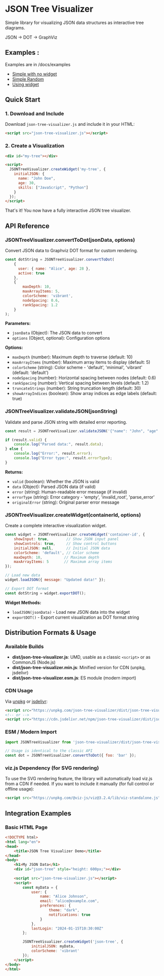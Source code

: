 # JSON Tree Visualizer

Simple library for visualizing JSON data structures as interactive tree diagrams.

JSON -> DOT -> GraphViz

## Examples :

Examples are in /docs/examples

+ [Simple with no widget](https://ynn.github.io/json-tree-visualizer/examples/simple.html)
+ [Simple Random](https://ynn.github.io/json-tree-visualizer/examples/big.html)
+ [Using widget](https://ynn.github.io/json-tree-visualizer/examples/widget.html)


## Quick Start

### 1. Download and Include

Download `json-tree-visualizer.js` and include it in your HTML:

```html
<script src="json-tree-visualizer.js"></script>
```

### 2. Create a Visualization

```html
<div id="my-tree"></div>

<script>
  JSONTreeVisualizer.createWidget('my-tree', {
    initialJSON: { 
      name: "John Doe", 
      age: 30, 
      skills: ["JavaScript", "Python"] 
    }
  });
</script>
```

That's it! You now have a fully interactive JSON tree visualizer.

## API Reference

### JSONTreeVisualizer.convertToDot(jsonData, options)

Convert JSON data to Graphviz DOT format for custom rendering.

```javascript
const dotString = JSONTreeVisualizer.convertToDot(
    { 
      user: { name: "Alice", age: 28 },
      active: true 
    },
    {
        maxDepth: 10,
        maxArrayItems: 5,
        colorScheme: 'vibrant',
        nodeSpacing: 0.6,
        rankSpacing: 1.2
    }
);
```

**Parameters:**
- `jsonData` (Object): The JSON data to convert
- `options` (Object, optional): Configuration options

**Options:**
- `maxDepth` (number): Maximum depth to traverse (default: 10)
- `maxArrayItems` (number): Maximum array items to display (default: 5)
- `colorScheme` (string): Color scheme - 'default', 'minimal', 'vibrant' (default: 'default')
- `nodeSpacing` (number): Horizontal spacing between nodes (default: 0.6)
- `rankSpacing` (number): Vertical spacing between levels (default: 1.2)
- `truncateStrings` (number): String truncation length (default: 30)
- `showArrayIndices` (boolean): Show array indices as edge labels (default: true)

### JSONTreeVisualizer.validateJSON(jsonString)

Validate and parse JSON string with detailed error reporting.

```javascript
const result = JSONTreeVisualizer.validateJSON('{"name": "John", "age": 30}');

if (result.valid) {
    console.log("Parsed data:", result.data);
} else {
    console.log("Error:", result.error);
    console.log("Error type:", result.errorType);
}
```

**Returns:**
- `valid` (boolean): Whether the JSON is valid
- `data` (Object): Parsed JSON data (if valid)
- `error` (string): Human-readable error message (if invalid)
- `errorType` (string): Error category - 'empty', 'invalid_root', 'parse_error'
- `originalError` (string): Original parser error message

### JSONTreeVisualizer.createWidget(containerId, options)

Create a complete interactive visualization widget.

```javascript
const widget = JSONTreeVisualizer.createWidget('container-id', {
    showInput: true,        // Show JSON input panel
    showControls: true,     // Show control buttons
    initialJSON: null,      // Initial JSON data
    colorScheme: 'default', // Color scheme
    maxDepth: 10,          // Maximum depth
    maxArrayItems: 5       // Maximum array items
});

// Load new data
widget.loadJSON({ message: "Updated data!" });

// Export DOT format
const dotString = widget.exportDOT();
```

**Widget Methods:**
- `loadJSON(jsonData)` - Load new JSON data into the widget
- `exportDOT()` - Export current visualization as DOT format string


## Distribution Formats & Usage

### Available Builds

- **dist/json-tree-visualizer.js**: UMD, usable as a classic `<script>` or as CommonJS (Node.js)
- **dist/json-tree-visualizer.min.js**: Minified version for CDN (unpkg, jsdelivr)
- **dist/json-tree-visualizer.esm.js**: ES module (modern import)

### CDN Usage

Via [unpkg](https://unpkg.com/) or [jsdelivr](https://jsdelivr.com/):

```html
<script src="https://unpkg.com/json-tree-visualizer/dist/json-tree-visualizer.min.js"></script>
<!-- or -->
<script src="https://cdn.jsdelivr.net/npm/json-tree-visualizer/dist/json-tree-visualizer.min.js"></script>
```

### ESM / Modern Import

```js
import JSONTreeVisualizer from 'json-tree-visualizer/dist/json-tree-visualizer.esm.js';

// Usage is identical to the classic API
const dot = JSONTreeVisualizer.convertToDot({ foo: 'bar' });
```

### viz.js Dependency (for SVG rendering)

To use the SVG rendering feature, the library will automatically load viz.js from a CDN if needed. If you want to include it manually (for full control or offline usage):

```html
<script src="https://unpkg.com/@viz-js/viz@3.2.4/lib/viz-standalone.js"></script>
```

## Integration Examples

### Basic HTML Page

```html
<!DOCTYPE html>
<html lang="en">
<head>
    <title>JSON Tree Visualizer Demo</title>
</head>
<body>
    <h1>My JSON Data</h1>
    <div id="json-tree" style="height: 600px;"></div>
    
    <script src="json-tree-visualizer.js"></script>
    <script>
        const myData = {
            user: {
                name: "Alice Johnson",
                email: "alice@example.com",
                preferences: {
                    theme: "dark",
                    notifications: true
                }
            },
            lastLogin: "2024-01-15T10:30:00Z"
        };

        JSONTreeVisualizer.createWidget('json-tree', {
            initialJSON: myData,
            colorScheme: 'vibrant'
        });
    </script>
</body>
</html>
```


